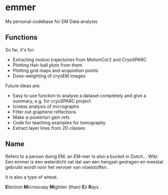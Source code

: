 # emmer
My personal codebase for EM Data analysis


## Functions

So far, it's for:

* Extracting motion trajectories from MotionCor2 and CryoSPARC
* Plotting Hair-ball plots from them
* Plotting grid maps and acquisition points
* Dose-weighting of cryoEM images

Future ideas are:

* Easy to use function to analyse a dataset completely and give a summary, e.g. for cryoSPARC project
* Iciness analysis of micrographs
* Filter out graphene reflections
* Make a-posteriori gain refs
* Code for teaching examples for tomography
* Extract layer lines from 2D classes


## Name

Refers to a person doing EM: an EM-mer
Is also a bucket in Dutch... Wiki: Een emmer is een waterdicht vat dat aan een hengsel gedragen en meestal gebruikt wordt voor het vervoer van vloeistoffen.

It is also a type of wheat.

**E**lectron **M**icroscopy **M**ightier (than) **E**x **R**ays


